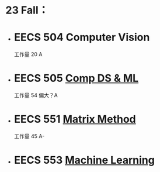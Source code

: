 # 23 Fall： 

- # EECS 504 Computer Vision   
  工作量 20 A

- # EECS 505 [Comp DS & ML](https://atlas.ai.umich.edu/course/EECS%20505/)
	工作量 54 偏大？A
- # EECS 551 [Matrix Method](https://atlas.ai.umich.edu/course/EECS%20551/) 
   工作量 45 A-


- # EECS 553 [Machine Learning]()  
   

